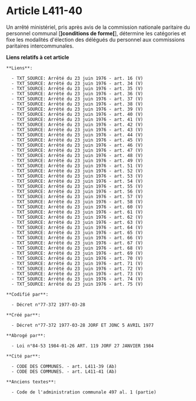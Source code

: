 # Article L411-40

Un arrêté ministériel, pris après avis de la commission nationale paritaire du personnel communal [**]conditions de
forme[**], détermine les catégories et fixe les modalités d'élection des délégués du personnel aux commissions paritaires
intercommunales.

**Liens relatifs à cet article**

	**Liens**:

	  - TXT_SOURCE: Arrêté du 23 juin 1976 - art. 16 (V)
	  - TXT_SOURCE: Arrêté du 23 juin 1976 - art. 34 (V)
	  - TXT_SOURCE: Arrêté du 23 juin 1976 - art. 35 (V)
	  - TXT_SOURCE: Arrêté du 23 juin 1976 - art. 36 (V)
	  - TXT_SOURCE: Arrêté du 23 juin 1976 - art. 37 (V)
	  - TXT_SOURCE: Arrêté du 23 juin 1976 - art. 38 (V)
	  - TXT_SOURCE: Arrêté du 23 juin 1976 - art. 39 (V)
	  - TXT_SOURCE: Arrêté du 23 juin 1976 - art. 40 (V)
	  - TXT_SOURCE: Arrêté du 23 juin 1976 - art. 41 (V)
	  - TXT_SOURCE: Arrêté du 23 juin 1976 - art. 42 (V)
	  - TXT_SOURCE: Arrêté du 23 juin 1976 - art. 43 (V)
	  - TXT_SOURCE: Arrêté du 23 juin 1976 - art. 44 (V)
	  - TXT_SOURCE: Arrêté du 23 juin 1976 - art. 45 (V)
	  - TXT_SOURCE: Arrêté du 23 juin 1976 - art. 46 (V)
	  - TXT_SOURCE: Arrêté du 23 juin 1976 - art. 47 (V)
	  - TXT_SOURCE: Arrêté du 23 juin 1976 - art. 48 (V)
	  - TXT_SOURCE: Arrêté du 23 juin 1976 - art. 49 (V)
	  - TXT_SOURCE: Arrêté du 23 juin 1976 - art. 51 (V)
	  - TXT_SOURCE: Arrêté du 23 juin 1976 - art. 52 (V)
	  - TXT_SOURCE: Arrêté du 23 juin 1976 - art. 53 (V)
	  - TXT_SOURCE: Arrêté du 23 juin 1976 - art. 54 (V)
	  - TXT_SOURCE: Arrêté du 23 juin 1976 - art. 55 (V)
	  - TXT_SOURCE: Arrêté du 23 juin 1976 - art. 56 (V)
	  - TXT_SOURCE: Arrêté du 23 juin 1976 - art. 57 (V)
	  - TXT_SOURCE: Arrêté du 23 juin 1976 - art. 58 (V)
	  - TXT_SOURCE: Arrêté du 23 juin 1976 - art. 60 (V)
	  - TXT_SOURCE: Arrêté du 23 juin 1976 - art. 61 (V)
	  - TXT_SOURCE: Arrêté du 23 juin 1976 - art. 62 (V)
	  - TXT_SOURCE: Arrêté du 23 juin 1976 - art. 63 (V)
	  - TXT_SOURCE: Arrêté du 23 juin 1976 - art. 64 (V)
	  - TXT_SOURCE: Arrêté du 23 juin 1976 - art. 65 (V)
	  - TXT_SOURCE: Arrêté du 23 juin 1976 - art. 66 (V)
	  - TXT_SOURCE: Arrêté du 23 juin 1976 - art. 67 (V)
	  - TXT_SOURCE: Arrêté du 23 juin 1976 - art. 68 (V)
	  - TXT_SOURCE: Arrêté du 23 juin 1976 - art. 69 (V)
	  - TXT_SOURCE: Arrêté du 23 juin 1976 - art. 70 (V)
	  - TXT_SOURCE: Arrêté du 23 juin 1976 - art. 71 (V)
	  - TXT_SOURCE: Arrêté du 23 juin 1976 - art. 72 (V)
	  - TXT_SOURCE: Arrêté du 23 juin 1976 - art. 73 (V)
	  - TXT_SOURCE: Arrêté du 23 juin 1976 - art. 74 (V)
	  - TXT_SOURCE: Arrêté du 23 juin 1976 - art. 75 (V)

	**Codifié par**:

	  - Décret n°77-372 1977-03-28

	**Créé par**:

	  - Décret n°77-372 1977-03-28 JORF ET JONC 5 AVRIL 1977

	**Abrogé par**:

	  - Loi n°84-53 1984-01-26 ART. 119 JORF 27 JANVIER 1984

	**Cité par**:

	  - CODE DES COMMUNES. - art. L411-39 (Ab)
	  - CODE DES COMMUNES. - art. L411-41 (Ab)

	**Anciens textes**:

	  - Code de l'administration communale 497 al. 1 (partie)
